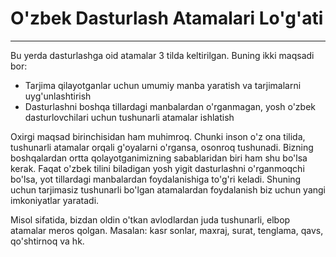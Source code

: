 # O'zbek Dasturlash Atamalari Lo'g'ati
---

Bu yerda dasturlashga oid atamalar 3 tilda keltirilgan. Buning ikki maqsadi bor:

- Tarjima qilayotganlar uchun umumiy manba yaratish va tarjimalarni uyg'unlashtirish
- Dasturlashni boshqa tillardagi manbalardan o'rganmagan, yosh o'zbek dasturlovchilari uchun tushunarli atamalar ishlatish

Oxirgi maqsad birinchisidan ham muhimroq. Chunki inson o'z ona tilida, tushunarli atamalar orqali g'oyalarni o'rgansa, osonroq tushunadi. Bizning boshqalardan ortta qolayotganimizning sabablaridan biri ham shu bo'lsa kerak. Faqat o'zbek tilini biladigan yosh yigit dasturlashni o'rganmoqchi bo'lsa, yot tillardagi manbalardan foydalanishiga to'g'ri keladi. Shuning uchun tarjimasiz tushunarli bo'lgan atamalardan foydalanish biz uchun yangi imkoniyatlar yaratadi.

Misol sifatida, bizdan oldin o'tkan avlodlardan juda tushunarli, elbop atamalar meros qolgan. Masalan: kasr sonlar, maxraj, surat, tenglama, qavs, qo'shtirnoq va hk.
